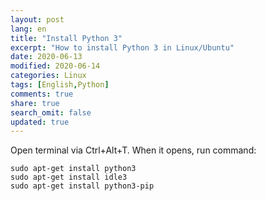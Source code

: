 ```yaml
---
layout: post
lang: en
title: "Install Python 3"
excerpt: "How to install Python 3 in Linux/Ubuntu"
date: 2020-06-13
modified: 2020-06-14
categories: Linux
tags: [English,Python]
comments: true
share: true
search_omit: false
updated: true
---
```


Open terminal via Ctrl+Alt+T. When it opens, run command:
```
sudo apt-get install python3
sudo apt-get install idle3
sudo apt-get install python3-pip
```